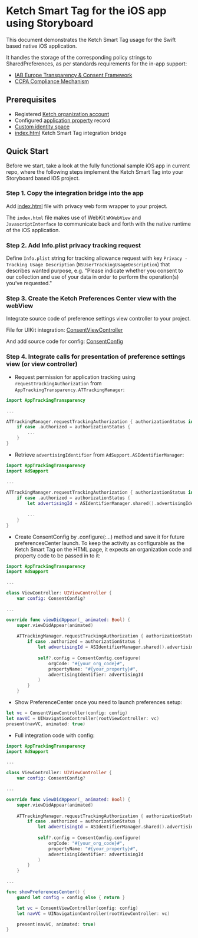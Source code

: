 # Ketch Smart Tag for the iOS app using Storyboard

This document demonstrates the Ketch Smart Tag usage for the Swift based native iOS application.

It handles the storage of the corresponding policy strings to SharedPreferences,
as per standards requirements for the in-app support:
- [IAB Europe Transparency & Consent Framework](https://github.com/InteractiveAdvertisingBureau/GDPR-Transparency-and-Consent-Framework/blob/master/TCFv2/IAB%20Tech%20Lab%20-%20CMP%20API%20v2.md#in-app-details)
- [CCPA Compliance Mechanism](https://github.com/InteractiveAdvertisingBureau/USPrivacy/blob/master/CCPA/USP%20API.md#in-app-support)

## Prerequisites
- Registered [Ketch organization account](https://app.ketch.com/settings/organization) 
- Configured [application property](https://app.ketch.com/deployment/applications) record
- [Custom identity space](https://docs.ketch.com/hc/en-us/articles/360063594173-Managing-Properties#configuring-data-layer-setup-0-9)
- [index.html](./index.html) Ketch Smart Tag integration bridge

## Quick Start

Before we start, take a look at the fully functional sample iOS app in current repo,
where the following steps implement the Ketch Smart Tag into your Storyboard based iOS project.

### Step 1. Copy the integration bridge into the app

Add [index.html](./../index.html) file with privacy web form wrapper to your project.

The `index.html` file makes use of WebKit `WKWebView` and `JavascriptInterface` to 
communicate back and forth with the native runtime of the iOS application.

### Step 2. Add Info.plist privacy tracking request

Define `Info.plist` string for tracking allowance request with key 
`Privacy - Tracking Usage Description` (`NSUserTrackingUsageDescription`) 
that describes wanted purpose, e.g. "Please indicate whether you consent to our collection and use 
of your data in order to perform the operation(s) you’ve requested."

### Step 3. Create the Ketch Preferences Center view with the webView

Integrate source code of preference settings view controller to your project.

File for UIKit integration: [ConsentViewController](./ConsentViewController.swift)

And add source code for config: [ConsentConfig](./../ConsentConfig.swift)
    
### Step 4. Integrate calls for presentation of preference settings view (or view controller)

- Request permission for application tracking using `requestTrackingAuthorization` from `AppTrackingTransparency.ATTrackingManager`:

```swift
import AppTrackingTransparency

...

ATTrackingManager.requestTrackingAuthorization { authorizationStatus in
    if case .authorized = authorizationStatus {
        ...
    }
}
```

- Retrieve `advertisingIdentifier` from `AdSupport.ASIdentifierManager`:

```swift
import AppTrackingTransparency
import AdSupport

...
    
ATTrackingManager.requestTrackingAuthorization { authorizationStatus in
    if case .authorized = authorizationStatus {
        let advertisingId = ASIdentifierManager.shared().advertisingIdentifier
        
        ...
    }
}
```

- Create ConsentConfig by .configure(:...) method and save it for future preferencesCenter launch. To keep the activity as configurable as the Ketch Smart Tag on the HTML page, it expects an organization code and property code to be passed in to it:

```swift
import AppTrackingTransparency
import AdSupport

...

class ViewController: UIViewController {
    var config: ConsentConfig?

...

override func viewDidAppear(_ animated: Bool) {
    super.viewDidAppear(animated)
    
    ATTrackingManager.requestTrackingAuthorization { authorizationStatus in
        if case .authorized = authorizationStatus {
            let advertisingId = ASIdentifierManager.shared().advertisingIdentifier
            
            self?.config = ConsentConfig.configure(
                orgCode: "#{your_org_code}#",
                propertyName: "#{your_property}#",
                advertisingIdentifier: advertisingId
            )
        }
    }
```

- Show PreferenceCenter once you need to launch preferences setup:

```swift
let vc = ConsentViewController(config: config)
let navVC = UINavigationController(rootViewController: vc)
present(navVC, animated: true)
```

- Full integration code with config:

```swift
import AppTrackingTransparency
import AdSupport

...

class ViewController: UIViewController {
    var config: ConsentConfig?

...

override func viewDidAppear(_ animated: Bool) {
    super.viewDidAppear(animated)
    
    ATTrackingManager.requestTrackingAuthorization { authorizationStatus in
        if case .authorized = authorizationStatus {
            let advertisingId = ASIdentifierManager.shared().advertisingIdentifier
            
            self?.config = ConsentConfig.configure(
                orgCode: "#{your_org_code}#",
                propertyName: "#{your_property}#",
                advertisingIdentifier: advertisingId
            )
        }
    }

...

func showPreferencesCenter() {
    guard let config = config else { return }

    let vc = ConsentViewController(config: config)
    let navVC = UINavigationController(rootViewController: vc)

    present(navVC, animated: true)
}
```
